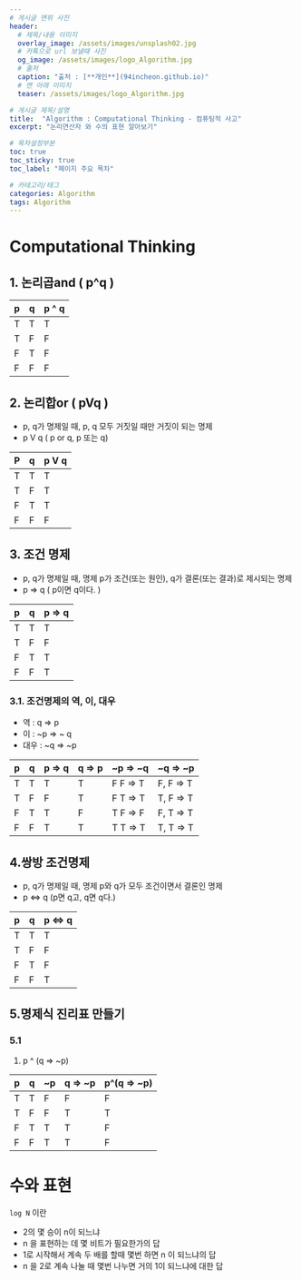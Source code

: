 ```yaml
---
# 게시글 맨위 사진
header:
  # 제목/내용 이미지
  overlay_image: /assets/images/unsplash02.jpg
  # 카톡으로 url 보낼때 사진
  og_image: /assets/images/logo_Algorithm.jpg
  # 출처
  caption: "출처 : [**개인**](94incheon.github.io)"
  # 맨 아래 이미지
  teaser: /assets/images/logo_Algorithm.jpg

# 게시글 제목/설명
title:  "Algorithm : Computational Thinking - 컴퓨팅적 사고"
excerpt: "논리연산자 와 수의 표현 알아보기"

# 목차설정부분
toc: true
toc_sticky: true
toc_label: "페이지 주요 목차"

# 카테고리/태그
categories: Algorithm
tags: Algorithm
---
```

# Computational Thinking

## 1. 논리곱and ( p^q )

| p    | q    | p ^ q |
| ---- | ---- | ----- |
| T    | T    | T     |
| T    | F    | F     |
| F    | T    | F     |
| F    | F    | F     |



## 2. 논리합or ( pVq )

- p, q가 명제일 때, p, q 모두 거짓일 때만 거짓이 되는 명제
- p V q ( p or q, p 또는 q)

| P    | q    | p V q |
| ---- | ---- | ----- |
| T    | T    | T     |
| T    | F    | T     |
| F    | T    | T     |
| F    | F    | F     |



## 3. 조건 명제

- p, q가 명제일 때, 명제 p가 조건(또는 원인), q가 결론(또는 결과)로 제시되는 명제
- p => q ( p이면 q이다. )

| p    | q    | p => q |
| ---- | ---- | ------ |
| T    | T    | T      |
| T    | F    | F      |
| F    | T    | T      |
| F    | F    | T      |

### 3.1. 조건명제의 역, 이, 대우

- 역 : q => p
- 이 : ~p => ~ q
- 대우 : ~q => ~p

| p    | q    | p => q | q => p | ~p => ~q          | ~q => ~p  |
| ---- | ---- | ------ | ------ | ----------------- | --------- |
| T    | T    | T      | T      | F          F => T | F, F => T |
| T    | F    | F      | T      | F          T => T | T, F => T |
| F    | T    | T      | F      | T          F => F | F, T => T |
| F    | F    | T      | T      | T          T => T | T, T => T |





## 4.쌍방 조건명제

- p, q가 명제일 때, 명제 p와 q가 모두 조건이면서 결론인 명제
- p <=> q (p면 q고, q면 q다.)

| p    | q    | p <=> q |
| ---- | ---- | ------- |
| T    | T    | T       |
| T    | F    | F       |
| F    | T    | F       |
| F    | F    | T       |



## 5.명제식 진리표 만들기

### 5.1

1. p ^ (q => ~p)

| p    | q    | ~p   | q => ~p | p^(q => ~p) |
| ---- | ---- | ---- | ------- | ----------- |
| T    | T    | F    | F       | F           |
| T    | F    | F    | T       | T           |
| F    | T    | T    | T       | F           |
| F    | F    | T    | T       | F           |



# 수와 표현

`log N` 이란

- 2의 몇 승이 n이 되느냐
- n 을 표현하는 데 몇 비트가 필요한가의 답
- 1로 시작해서 계속 두 배를 할때 몇번 하면 n 이 되느냐의 답
- n 을 2로 계속 나눌 때 몇번 나누면 거의 1이 되느냐에 대한 답
